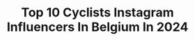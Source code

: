 ---
title: Top 10 Cyclists Instagram Influencers In Belgium In 2024
description: >-
  Find top cyclists Instagram influencers in Belgium in 2024. Most popular hashtags: #cycling #cyclist #procycling.
platform: Instagram
hits: 14
text_top: Identify the most popular Instagram profiles on inBeat.
text_bottom: Our platform has 14 Instagram influencers like this in Belgium for you to contact.
profiles:
  - username: "imogencotter"
    fullname: >-
      Imogen Cotter
    bio: >-
      👩🏻‍💻 Ex-pro cyclist 🔜 first triathlon 🚨 Road safety advocate ☘️ Irish
    location: "Belgium"
    followers: 109045
    engagement: 466
    commentsToLikes: 0.025361
    id: ck0w6m35m98ij0i19h3qxh6z4
    verified: false
    hashtags: "#sundaythoughts, #procycling, #roadrace, #womenscycling"
  - username: "fabriziodekoning"
    fullname: >-
      Fabrizio Dekoning
    bio: >-
      Belgian cyclist 🚴🇧🇪 Sports Physio @rev.training Knokke Wingene | BE 📍 fabrizio.dekoning@gmail.com📩
    location: "Belgium"
    followers: 13015
    engagement: 692
    commentsToLikes: 0.059882
    id: ck8t98ngxn88d0j7842guf1bs
    verified: false
    hashtags: "#cbearssp, #velogram, #poweredby4iiii, #cyclinglife"
  - username: "speedywally"
    fullname: >-
      Jelle Wallays
    bio: >-
      🚴‍♂️ Triathlete & Former Pro cyclist 🏡 Owner @kooon_staden ☕ Coffee Brand Owner Dressed by @castelli.benelux ,@allathletes.be and @naos_optics
    location: "Belgium"
    followers: 12812
    engagement: 382
    commentsToLikes: 0.027644
    id: ck5bxar6dncv90i11tlzkrpp5
    verified: false
    hashtags: "#triathlon, #nevergiveup, #ironmantri, #tourtocalpe"
  - username: "olivernaesen"
    fullname: >-
      Oliver Naesen
    bio: >-
      Pro-cyclist @ag2rlamondiale_procyclingteam Belgian champion 2017 ♡D Agent: @isea_sportmanagement Yannick@isea.be
    location: "Belgium"
    followers: 70617
    engagement: 1022
    commentsToLikes: 0.008087
    id: ck0ublmnoetdh0i19vf0xujwb
    verified: false
    hashtags: "#g90, #tdf2020, #sorrybelgium"
  - username: "tim.wellens"
    fullname: >-
      Tim Wellens
    bio: >-
      Professional Belgian cyclist and proud member of the Lotto-Soudal family. Born and raised @Sint-Truiden. In love with Sophie ❤️
    location: "Belgium"
    followers: 49210
    engagement: 1026
    commentsToLikes: 0.009539
    id: ck0u6l5pa28ky0i1991nfjyc8
    verified: true
    hashtags: "#golazo, #2020, #teamlottosoudal, #lottosoudal"
  - username: "edwardtheuns"
    fullname: >-
      Edward Theuns
    bio: >-
      Belgian🇧🇪 | Pro Cyclist🚴‍♂️ | @treksegafredo Represented by @squadrasportsmanagement
    location: "Belgium"
    followers: 31512
    engagement: 479
    commentsToLikes: 0.008716
    id: ck14lszguwbsi0i19iv4pdpmp
    verified: true
    hashtags: "#domane, #santinipeople, #weareateam, #tdf2020"
  - username: "julie.de.wilde"
    fullname: >-
      Julie De Wilde
    bio: >-
      Professional Cyclist Dolcini NM-Transport Belgian Champion Time Trail 19 🏆 Belgian Champion Cyclocross 19/20 🏆 Vice World Champion Road Race 19🌈
    location: "Belgium"
    followers: 2692
    engagement: 1843
    commentsToLikes: 0.081138
    id: ck5q4zuriqty20i11o3tugy6j
    verified: false
    hashtags: "#zijaanzij"
  - username: "bertoniiii"
    fullname: >-
      ʙᴇʀᴛᴏɴ
    bio: >-
      ▪️| MOM & Multibiker ▪️| Brand awareness ▪️| Cycling exploration & education
    location: "Belgium"
    followers: 180459
    engagement: 49
    commentsToLikes: 0.002201
    id: ck0u8mred7tfs0i19tf4szwkk
    verified: false
    hashtags: "#cycling, #cyclinggirl, #bringyourlife, #cyclingphotos"
  - username: "the_pedaleur"
    fullname: >-
      the_pedaleur
    bio: >-
      Storyteller Ambassador: - @etxeondo - @abus_benelux - @sigma_sport_benelux - @eurosportnutrition
    location: "Belgium"
    followers: 7994
    engagement: 1021
    commentsToLikes: 0.061708
    id: ck5c3lbl4zjy60i111izclrmy
    verified: false
    hashtags: "#cyclingtips, #cyclingsnob, #ultegra, #foreverbuttphotos"
  - username: "circuswgt"
    fullname: >-
      Circus-Wanty Gobert-Tormans
    bio: >-
      🇧🇪 Belgian Pro Cycling Team 3⃣ @letourdefrance 3⃣ @uci_cycling Europe Tour winner CX @tormanscross
    location: "Belgium"
    followers: 20865
    engagement: 298
    commentsToLikes: 0.003879
    id: ck0w4oqvtzn3u0i19ieypep67
    verified: false
    hashtags: "#birthday, #jura, #procycling, #rvv"
---